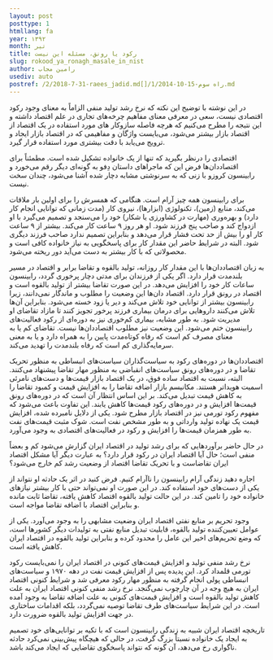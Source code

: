```yaml
---
layout: post
posttype: 1
htmllang: fa
year: ۱۳۹۲
month: تیر
title: رکود یا رونق، مسئله این نیست
slug: rokood_ya_ronagh_masale_in_nist
author: رامین مجاب
usediv: auto
postref: /2/2018-7-31-raees_jadid.md[]/1/2014-10-15-راه سوم.md
---
```

  

در این نوشته با توضیح این نکته که نرخ رشد تولید منفی الزاماً به معنای وجود رکود اقتصادی نیست، سعی در معرفی معنای مفاهیم چرخه‌های تجاری در علم اقتصاد داشته و این نتیجه را مطرح می‌کنیم که هرچه فاصله سازوکار های مورد استفاده در یک اقتصاد از اقتصاد بازار بیشتر می‌شود، می‌بایست واژگان و مفاهیمی که در اقتصاد بازار ایجاد و ترویج می‌یابد با دقت بیشتری مورد استفاده قرار گیرد.

اقتصادی را درنظر بگیرید که تنها از یک خانواده تشکیل شده است. مطمئناً برای اقتصاددان‌ها فرض این که ماجراهای داستان دِفو به گونه‌ای دیگر رقم می‌خورد و رابینسون کروزو با زنی که به سرنوشتی مشابه دچار شده آشنا می‌شود، چندان سخت نیست.

برای رابینسون همه چیز آرام است. هنگامی که همسرش را برای اولین بار ملاقات می‌کند، منابع (زمین)، تکنولوژی (ابزارها)، نیروی کار (مدت زمانی که توانایی انجام کار دارد) و بهره‌وری (مهارت در کشاورزی یا شکار) خود را می‌سنجد و تصمیم می‌گیرد با او ازدواج کند و صاحب پنج فرزند شود. او هر روز ۹ ساعت کار می‌کند. بیشتر از ۹ ساعت کار او را بیش از حد تحت فشار قرار می‌دهد و بنابراین تصمیم ندارد صاحب فرزند دیگری شود. البته در شرایط حاضر این مقدار کار برای پاسخگویی به نیاز خانواده کافی است و محصولاتی که با کار بیشتر به دست می‌آید دور ریخته می‌شود.

به زبان اقتصاددان‌ها با این مقدار کار روزانه، تولید بالقوه و تقاضا برابر و اقتصاد در مسیر بلندمدت قرار دارد. اگر یکی از فرزندان برای مدتی دچار پرخوری گردد، رابینسون ساعات کار خود را افزایش می‌دهد. در این صورت تقاضا بیشتر از تولید بالقوه است و اقتصاد در رونق قرار دارد. اقتصاد دان‌ها این وضعیت را مطلوب و ماندگار نمی‌دانند، زیرا رابینسون بیشتر از توانایی خود تلاش می‌کند و دیر یا زود خسته می‌شود. بنابراین آن‌ها تلاش می‌کنند داروهایی برای درمان بیماری فرزند پرخور تجویز کنند تا مازاد تقاضای او مدیریت شود. به طور مشابه، بیماری کم‌خوری نیز به دوره‌ای از رکود فعالیت‌های رابینسون ختم می‌شود. این وضعیت نیز مطلوب اقتصاددان‌ها نیست. تقاضای کم یا به معنای مصرف کم است که رفاه کوتاه‌مدت پایین را به همراه دارد و یا به معنی سرمایه‌گذاری کم است که رفاه بلندمدت را تهدید می‌کند.

اقتصاددان‌ها در دوره‌های رکود به سیاست‌گذاران سیاست‌های انبساطی به منظور تحریک تقاضا و در دوره‌های رونق سیاست‌های انقباضی به منظور مهار تقاضا پیشنهاد می‌کنند. البته، نسبت به اقتصاد ساده فوق، در یک اقتصاد بازار قیمت‌ها و دست‌های نامرئی اسمیت هویداتر هستند. مکانیسم بازار اضافه تقاضا را به افزایش قیمت و کمبود تقاضا را به کاهش قیمت‌ تبدیل می‌کند. بر این اساس انتظار آن است که در دوره‌های رونق قیمت‌ها افزایش و در دوره‌های رکود قیمت‌ها کاهش یابند. این تفاوت باعث می‌شود که مفهوم رکود تورمی نیز در اقتصاد بازار مطرح شود. یکی از دلایل نامبرده شده، افزایش قیمت یک نهاده تولید وارداتی و به طور مشخص نفت است. شوک مثبت قیمت‌های نفت به طور همزمان قیمت‌ها را افزایش و رکود در فعالیت‌های اقتصادی به وجود می‌آورد.

در حال حاضر برآوردهایی که برای رشد تولید در اقتصاد ایران گزارش می‌شود کم و بعضاً منفی است؛ حال آیا اقتصاد ایران در رکود قرار دارد؟ به عبارت دیگر آیا مشکل اقتصاد ایران تقاضاست و با تحریک تقاضا اقتصاد از وضعیت رشد کم خارج می‌شود؟

اجاره دهید زندگی آرام رابینسون را ناآرام کنیم. فرض کنید در اثر یک حادثه او نتواند از یکی از دست‌های خود استفاده کند. در این صورت او نمی‌تواند حتی با کار بیشتر نیازهای خانواده خود را تامین کند. در این حالت تولید بالقوه اقتصاد کاهش یافته، تقاضا ثابت مانده و بنابراین اقتصاد با اضافه تقاضا مواجه است.

وجود تحریم بر منابع نفتی اقتصاد ایران وضعیت مشابهی را به وجود می‌آورد. یکی از عوامل تعیین‌کننده تولید بالقوه، قابلیت تبدیل منابع نفتی به تولیدات دیگر کشورها است، که وضع‌ تحریم‌های اخیر این عامل را محدود کرده و بنابراین تولید بالقوه در اقتصاد ایران کاهش یافته است.

نرخ رشد منفی تولید و افزایش قیمت‌های کنونی در اقتصاد ایران را نمی‌بایست رکود تورمی قلمداد کرد. این پدیده پس از افزایش قیمت‌ نفت در دهه ۱۹۷۰ و سیاست‌های انبساطی پولی انجام گرفته به منظور مهار رکود معرفی شد و شرایط کنونی اقتصاد ایران به هیچ وجه در آن چارچوب نمی‌گنجد. نرخ رشد منفی کنونی اقتصاد ایران به علت کاهش تولید بالقوه است و افزایش قیمت‌های کنونی به علت اضافه تقاضا به وجود آمده است. در این شرایط سیاست‌های طرف تقاضا توصیه نمی‌گردد، بلکه اقدامات ساختاری در جهت افزایش تولید بالقوه ضرورت دارد.

تاریخچه اقتصاد ایران شبیه به زندگی رابینسون است که با تکیه بر توانایی‌های خود تصمیم به ایجاد یک خانواده نسبتاً بزرگ گرفت، در حالی که هیچگاه پیش‌بینی نمی‌کرد حادثه ناگواری رخ می‌دهد، آن گونه که نتواند پاسخگوی تقاضایی که ایجاد می‌کند باشد. 